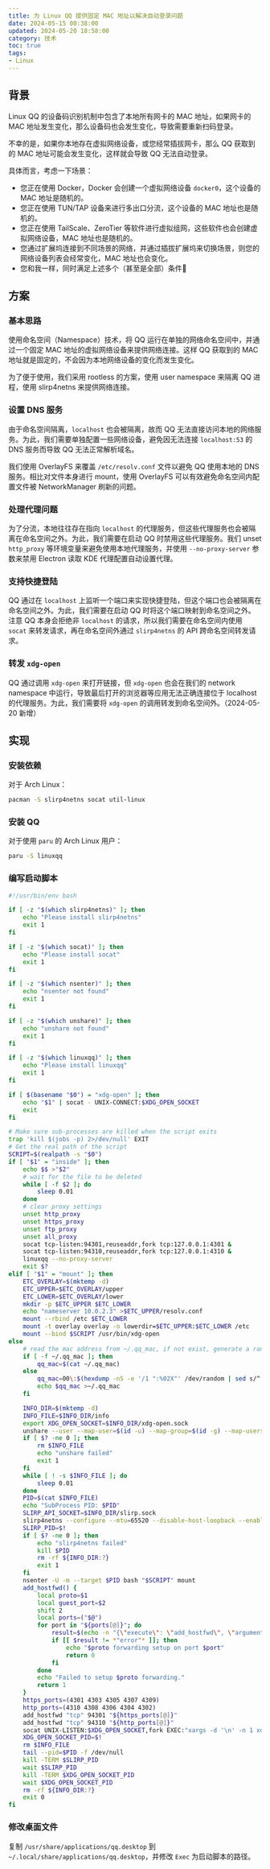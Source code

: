 ```yaml
---
title: 为 Linux QQ 提供固定 MAC 地址以解决自动登录问题
date: 2024-05-15 00:38:00
updated: 2024-05-20 18:58:00
category: 技术
toc: true
tags:
- Linux
---
```

## 背景
Linux QQ 的设备码识别机制中包含了本地所有网卡的 MAC 地址，如果网卡的 MAC 地址发生变化，那么设备码也会发生变化，导致需要重新扫码登录。

不幸的是，如果你本地存在虚拟网络设备，或您经常插拔网卡，那么 QQ 获取到的 MAC 地址可能会发生变化，这样就会导致 QQ 无法自动登录。

具体而言，考虑一下场景：
- 您正在使用 Docker，Docker 会创建一个虚拟网络设备 `docker0`，这个设备的 MAC 地址是随机的。
- 您正在使用 TUN/TAP 设备来进行多出口分流，这个设备的 MAC 地址也是随机的。
- 您正在使用 TailScale、ZeroTier 等软件进行虚拟组网，这些软件也会创建虚拟网络设备，MAC 地址也是随机的。
- 您通过扩展坞连接到不同场景的网络，并通过插拔扩展坞来切换场景，则您的网络设备列表会经常变化，MAC 地址也会变化。
- 您和我一样，同时满足上述多个（甚至是全部）条件🥹

## 方案
### 基本思路
使用命名空间（Namespace）技术，将 QQ 运行在单独的网络命名空间中，并通过一个固定 MAC 地址的虚拟网络设备来提供网络连接。这样 QQ 获取到的 MAC 地址就是固定的，不会因为本地网络设备的变化而发生变化。

为了便于使用，我们采用 rootless 的方案，使用 user namespace 来隔离 QQ 进程，使用 slirp4netns 来提供网络连接。

### 设置 DNS 服务
由于命名空间隔离，`localhost` 也会被隔离，故而 QQ 无法直接访问本地的网络服务。为此，我们需要单独配置一些网络设备，避免因无法连接 `localhost:53` 的 DNS 服务而导致 QQ 无法正常解析域名。

我们使用 OverlayFS 来覆盖 `/etc/resolv.conf` 文件以避免 QQ 使用本地的 DNS 服务。相比对文件本身进行 mount，使用 OverlayFS 可以有效避免命名空间内配置文件被 NetworkManager 刷新的问题。

### 处理代理问题
为了分流，本地往往存在指向 `localhost` 的代理服务，但这些代理服务也会被隔离在命名空间之外。为此，我们需要在启动 QQ 时禁用这些代理服务。我们 unset `http_proxy` 等环境变量来避免使用本地代理服务，并使用 `--no-proxy-server` 参数来禁用 Electron 读取 KDE 代理配置自动设置代理。

### 支持快捷登陆
QQ 通过在 `localhost` 上监听一个端口来实现快捷登陆，但这个端口也会被隔离在命名空间之外。为此，我们需要在启动 QQ 时将这个端口映射到命名空间之外。注意 QQ 本身会拒绝非 `localhost` 的请求，所以我们需要在命名空间内使用 `socat` 来转发请求，再在命名空间外通过 `slirp4netns` 的 API 跨命名空间转发请求。

### 转发 `xdg-open`
QQ 通过调用 `xdg-open` 来打开链接，但 `xdg-open` 也会在我们的 network namespace 中运行，导致最后打开的浏览器等应用无法正确连接位于 localhost 的代理服务。为此，我们需要将 `xdg-open` 的调用转发到命名空间外。（2024-05-20 新增）

## 实现
### 安装依赖
对于 Arch Linux：
```bash
pacman -S slirp4netns socat util-linux
```

### 安装 QQ
对于使用 `paru` 的 Arch Linux 用户：
```bash
paru -S linuxqq
```

### 编写启动脚本
```bash
#!/usr/bin/env bash

if [ -z "$(which slirp4netns)" ]; then
    echo "Please install slirp4netns"
    exit 1
fi

if [ -z "$(which socat)" ]; then
    echo "Please install socat"
    exit 1
fi

if [ -z "$(which nsenter)" ]; then
    echo "nsenter not found"
    exit 1
fi

if [ -z "$(which unshare)" ]; then
    echo "unshare not found"
    exit 1
fi

if [ -z "$(which linuxqq)" ]; then
    echo "Please install linuxqq"
    exit 1
fi

if [ $(basename "$0") = "xdg-open" ]; then
    echo "$1" | socat - UNIX-CONNECT:$XDG_OPEN_SOCKET
    exit
fi

# Make sure sub-processes are killed when the script exits
trap 'kill $(jobs -p) 2>/dev/null' EXIT
# Get the real path of the script
SCRIPT=$(realpath -s "$0")
if [ "$1" = "inside" ]; then
    echo $$ >"$2"
    # wait for the file to be deleted
    while [ -f $2 ]; do
        sleep 0.01
    done
    # clear proxy settings
    unset http_proxy
    unset https_proxy
    unset ftp_proxy
    unset all_proxy
    socat tcp-listen:94301,reuseaddr,fork tcp:127.0.0.1:4301 &
    socat tcp-listen:94310,reuseaddr,fork tcp:127.0.0.1:4310 &
    linuxqq --no-proxy-server
    exit $?
elif [ "$1" = "mount" ]; then
    ETC_OVERLAY=$(mktemp -d)
    ETC_UPPER=$ETC_OVERLAY/upper
    ETC_LOWER=$ETC_OVERLAY/lower
    mkdir -p $ETC_UPPER $ETC_LOWER
    echo "nameserver 10.0.2.3" >$ETC_UPPER/resolv.conf
    mount --rbind /etc $ETC_LOWER
    mount -t overlay overlay -o lowerdir=$ETC_UPPER:$ETC_LOWER /etc
    mount --bind $SCRIPT /usr/bin/xdg-open
else
    # read the mac address from ~/.qq_mac, if not exist, generate a random one
    if [ -f ~/.qq_mac ]; then
        qq_mac=$(cat ~/.qq_mac)
    else
        qq_mac=00\:$(hexdump -n5 -e '/1 ":%02X"' /dev/random | sed s/^://g)
        echo $qq_mac >~/.qq_mac
    fi

    INFO_DIR=$(mktemp -d)
    INFO_FILE=$INFO_DIR/info
    export XDG_OPEN_SOCKET=$INFO_DIR/xdg-open.sock
    unshare --user --map-user=$(id -u) --map-group=$(id -g) --map-users=auto --map-groups=auto --keep-caps --setgroups allow --net --mount bash "$SCRIPT" inside $INFO_FILE &
    if [ $? -ne 0 ]; then
        rm $INFO_FILE
        echo "unshare failed"
        exit 1
    fi
    while [ ! -s $INFO_FILE ]; do
        sleep 0.01
    done
    PID=$(cat $INFO_FILE)
    echo "SubProcess PID: $PID"
    SLIRP_API_SOCKET=$INFO_DIR/slirp.sock
    slirp4netns --configure --mtu=65520 --disable-host-loopback --enable-ipv6 $PID eth0 --macaddress $qq_mac --api-socket $SLIRP_API_SOCKET &
    SLIRP_PID=$!
    if [ $? -ne 0 ]; then
        echo "slirp4netns failed"
        kill $PID
        rm -rf ${INFO_DIR:?}
        exit 1
    fi
    nsenter -U -m --target $PID bash "$SCRIPT" mount
    add_hostfwd() {
        local proto=$1
        local guest_port=$2
        shift 2
        local ports=("$@")
        for port in "${ports[@]}"; do
            result=$(echo -n "{\"execute\": \"add_hostfwd\", \"arguments\": {\"proto\": \"$proto\", \"host_addr\": \"127.0.0.1\", \"host_port\": $port, \"guest_port\": $guest_port}}" | socat UNIX-CONNECT:$SLIRP_API_SOCKET -)
            if [[ $result != *"error"* ]]; then
                echo "$proto forwarding setup on port $port"
                return 0
            fi
        done
        echo "Failed to setup $proto forwarding."
        return 1
    }
    https_ports=(4301 4303 4305 4307 4309)
    http_ports=(4310 4308 4306 4304 4302)
    add_hostfwd "tcp" 94301 "${https_ports[@]}"
    add_hostfwd "tcp" 94310 "${http_ports[@]}"
    socat UNIX-LISTEN:$XDG_OPEN_SOCKET,fork EXEC:"xargs -d '\n' -n 1 xdg-open",pty,stderr &
    XDG_OPEN_SOCKET_PID=$!
    rm $INFO_FILE
    tail --pid=$PID -f /dev/null
    kill -TERM $SLIRP_PID
    wait $SLIRP_PID
    kill -TERM $XDG_OPEN_SOCKET_PID
    wait $XDG_OPEN_SOCKET_PID
    rm -rf ${INFO_DIR:?}
    exit 0
fi
```

### 修改桌面文件
复制 `/usr/share/applications/qq.desktop` 到 `~/.local/share/applications/qq.desktop`，并修改 `Exec` 为启动脚本的路径。
